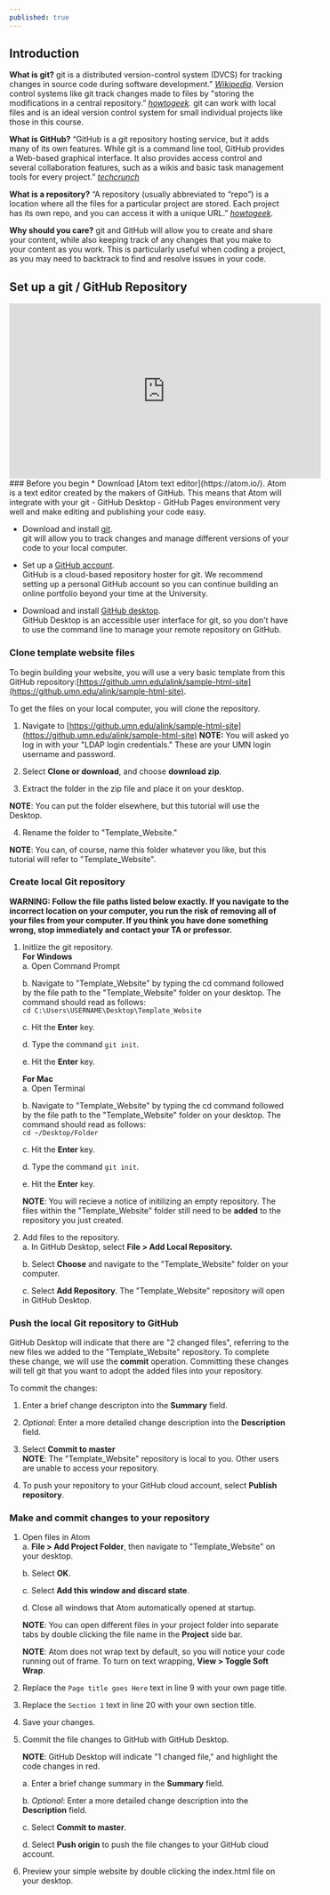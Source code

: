```yaml
---
published: true
---
```

## Introduction
**What is git?** git is a distributed version-control system (DVCS) for tracking changes in source code during software development.” *[Wikipedia](https://en.wikipedia.org/wiki/Git).* Version control systems like git track changes made to files by "storing the modifications in a central repository.” *[howtogeek](https://www.howtogeek.com/180167/htg-explains-what-is-github-and-what-do-geeks-use-it-for/).* git can work with local files and is an ideal version control system for small individual projects like those in this course. 

**What is GitHub?** “GitHub is a git repository hosting service, but it adds many of its own features. While git is a command line tool, GitHub provides a Web-based graphical interface. It also provides access control and several collaboration features, such as a wikis and basic task management tools for every project.” *[techcrunch](https://techcrunch.com/2012/07/14/what-exactly-is-github-anyway)*

**What is a repository?** “A repository (usually abbreviated to “repo”) is a location where all the files for a particular project are stored. Each project has its own repo, and you can access it with a unique URL.” *[howtogeek](https://www.howtogeek.com/180167/htg-explains-what-is-github-and-what-do-geeks-use-it-for/).* 

**Why should you care?** git and GitHub will allow you to create and share your content, while also keeping track of any changes that you make to your content as you work. This is particularly useful when coding a project, as you may need to backtrack to find and resolve issues in your code. 

## Set up a git / GitHub Repository
<iframe width="560" height="315" src="https://www.youtube.com/embed/MRNDIvX41eU" frameborder="0" allow="accelerometer; autoplay; encrypted-media; gyroscope; picture-in-picture" allowfullscreen></iframe>
### Before you begin
* Download [Atom text editor](https://atom.io/).  
    Atom is a text editor created by the makers of GitHub. This means that Atom will integrate with your git - GitHub Desktop - GitHub Pages environment very well and make editing and publishing your code easy.

* Download and install [git](https://git-scm.com/).  
    git will allow you to track changes and manage different versions of your code to your local computer. 

* Set up a [GitHub account](https://github.com).  
   GitHub is a cloud-based repository hoster for git. We recommend setting up a personal GitHub account so you can continue building an online portfolio beyond your time at the University.

* Download and install [GitHub desktop](https://desktop.github.com/).  
    GitHub Desktop is an accessible user interface for git, so you don't have to use the command line to manage your remote repository on GitHub.  

### Clone template website files
To begin building your website, you will use a very basic template from this GitHub repository:[https://github.umn.edu/alink/sample-html-site](https://github.umn.edu/alink/sample-html-site).

To get the files on your local computer, you will clone the repository.
1. Navigate to [https://github.umn.edu/alink/sample-html-site](https://github.umn.edu/alink/sample-html-site) **NOTE:** You will asked yo log in with your "LDAP login credentials." These are your UMN login username and password.

2. Select **Clone or download**, and choose **download zip**.  

3. Extract the folder in the zip file and place it on your desktop.  

**NOTE**: You can put the folder elsewhere, but this tutorial will use the Desktop.  

4. Rename the folder to "Template_Website."  

**NOTE**: You can, of course, name this folder whatever you like, but this tutorial will refer to "Template_Website".

### Create local Git repository
**WARNING: Follow the file paths listed below exactly. If you navigate to the incorrect location on your computer, you run the risk of removing all of your files from your computer. If you think you have done something wrong, stop immediately and contact your TA or professor.**

1. Initlize the git repository.  
	**For Windows**  
    a. Open Command Prompt  
    
    b. Navigate to "Template_Website" by typing the cd command followed by the file path to the "Template_Website" folder on your desktop. The command should read as follows:  
    `cd C:\Users\USERNAME\Desktop\Template_Website`
    
    c. Hit the **Enter** key. 
    
    d. Type the command `git init`.  
    
    e. Hit the **Enter** key.  
    
    **For Mac**  
    a. Open Terminal  
    
    b. Navigate to "Template_Website" by typing the cd command followed by the file path to the "Template_Website" folder on your desktop. The command should read as follows:  
    `cd ~/Desktop/Folder`
    
    c. Hit the **Enter** key.  
    
    d. Type the command `git init`. 
    
    e. Hit the **Enter** key.  
   
   **NOTE**: You will recieve a notice of initilizing an empty repository. The files within the "Template_Website" folder still need to be **added** to the repository you just created.  

2. Add files to the repository.  
	a. In GitHub Desktop, select **File > Add Local Repository.**  
    
    b. Select **Choose** and navigate to the "Template_Website" folder on your computer.  
    
    c. Select **Add Repository**. The "Template_Website" repository will open in GitHub Desktop.  
    
### Push the local Git repository to GitHub 
GitHub Desktop will indicate that there are "2 changed files", referring to the new files we added to the "Template_Website" repository. To complete these change, we will use the **commit** operation. Committing these changes will tell git that you want to adopt the added files into your repository. 

To commit the changes:
1. Enter a brief change descripton into the **Summary** field. 

2. *Optional*: Enter a more detailed change description into the **Description** field.

3. Select **Commit to master**  
**NOTE**: The "Template_Website" repository is local to you. Other users are unable to access your repository.  

4. To push your repository to your GitHub cloud account, select **Publish repository**.

### Make and commit changes to your repository
1. Open files in Atom  
	a. **File > Add Project Folder**, then navigate to "Template_Website" on your desktop.
    
    b. Select **OK**.  
    
    c. Select **Add this window and discard state**.  
    
    d. Close all windows that Atom automatically opened at startup.  
    
    **NOTE**: You can open different files in your project folder into separate tabs by double clicking the file name in the **Project** side bar.  
    
    
    **NOTE**: Atom does not wrap text by default, so you will notice your code running out of frame. To turn on text wrapping, **View > Toggle Soft Wrap**. 
    
2. Replace the `Page title goes Here` text in line 9 with your own page title.

3. Replace the `Section 1` text in line 20 with your own section title.

4. Save your changes. 

5. Commit the file changes to GitHub with GitHub Desktop.  
	
    **NOTE**: GitHub Desktop will indicate "1 changed file," and highlight the code changes in red.  
    
    a. Enter a brief change summary in the **Summary** field.  
    
    b. *Optional*: Enter a more detailed change description into the **Description** field.  
    
    c. Select **Commit to master**.  
    
    d. Select **Push origin** to push the file changes to your GitHub cloud account.

6. Preview your simple website by double clicking the index.html file on your desktop.
